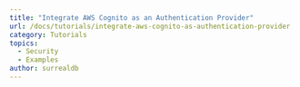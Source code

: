 ```yaml
---
title: "Integrate AWS Cognito as an Authentication Provider"
url: /docs/tutorials/integrate-aws-cognito-as-authentication-provider
category: Tutorials
topics:
  - Security
  - Examples
author: surrealdb
---
```



